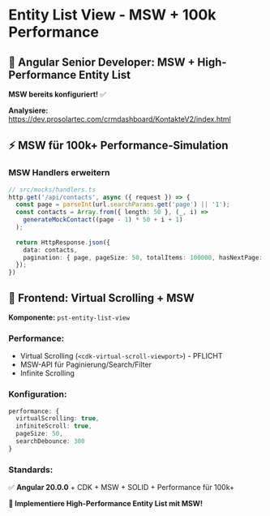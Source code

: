 # Entity List View - MSW + 100k Performance

## 🎯 **Angular Senior Developer: MSW + High-Performance Entity List**

**MSW bereits konfiguriert!** ✅ 

**Analysiere:** https://dev.prosolartec.com/crmdashboard/KontakteV2/index.html

## ⚡ **MSW für 100k+ Performance-Simulation**

### **MSW Handlers erweitern**
```typescript
// src/mocks/handlers.ts
http.get('/api/contacts', async ({ request }) => {
  const page = parseInt(url.searchParams.get('page') || '1');
  const contacts = Array.from({ length: 50 }, (_, i) => 
    generateMockContact((page - 1) * 50 + i + 1)
  );
  
  return HttpResponse.json({
    data: contacts,
    pagination: { page, pageSize: 50, totalItems: 100000, hasNextPage: true }
  });
})
```

## 🚀 **Frontend: Virtual Scrolling + MSW**

**Komponente:** `pst-entity-list-view`

### **Performance:**
- Virtual Scrolling (`<cdk-virtual-scroll-viewport>`) - PFLICHT
- MSW-API für Paginierung/Search/Filter
- Infinite Scrolling

### **Konfiguration:**
```typescript
performance: {
  virtualScrolling: true,
  infiniteScroll: true,      
  pageSize: 50,              
  searchDebounce: 300        
}
```

### **Standards:**
✅ **Angular 20.0.0** + CDK + MSW + SOLID + Performance für 100k+

**🎯 Implementiere High-Performance Entity List mit MSW!**
